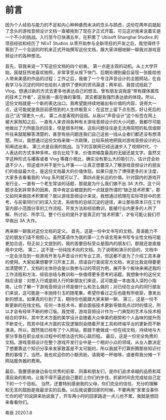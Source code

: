# 前言

因为个人经验与能力的不足和内心种种悬而未决的念头与顾虑，这份在两年前就起了念头的游戏音频设计文档一直被拖到了现在才正式开篇，可见这对我来说着实是一个不小的挑战。入行至今已快满五年，在积累了 Ubisoft Shanghai Studios 的项目经验和经历了 NExT Studios 从零开始参与全新项目的开发之后，我觉得终于等到了一个合适的时机来正式开始撰写这份文档，跟大家详细地聊一聊我对游戏音频设计的各种想法。

首先，容我来说一下写这份文档的四个初衷。 第一点是主观的动机。从上大学开始，我就狂热地喜欢拍照，非常享受从按下快门、后期处理到最后呈现一张能给他人带来美感的作品的过程；工作之后，我做了一个专注声音设计的主题网站，在自我学习与沉淀的同时也给别人提供了便利的资讯渠道；两年前，我尝试拍起了 Vlog，想通过新的方式去更多地表达自己的想法。曾有朋友说我是“带有媒体属性的技术工作者”，这些我一直在做的事情，其实都是我强烈表达欲的体现。所以，这份文档就是一个新的表达出口。我希望能持续地输出有价值的内容，说得大一点，这可能就是我目前感悟到的人生终极意义：在这世上留下点东西，好让死后的自己“活”得更久一点。 第二点是客观的促因。从我以“声音设计”这个标签在网上被大家熟知之后，一直有人来咨询各种有关游戏音频设计的大小问题，我都尽可能地做出了力所能及的回复。但是很多时候，这些问题往往是无法用简短的私信或邮件往来就能解答清楚的，甚至有些问题连我们自己这些一线从业者们都还没有想清楚。所以，我想通过这份文档来做一次疏理，比较系统地把我对游戏音频设计的认知阐述出来。 第三点是自我的挑战。当下的互联网已经迅速步入了视频时代，个人表达的方式多种多样。综合比较下来，价值浓缩度最高的无疑还是文字。虽然文字这种形式与播客或者 Vlog 等媒介相比，确实没有那么大的吸引力，估计还会劝退不少人，但这或许并不是什么坏事——让真正想要深入了解游戏音频设计的朋友们的收益最大化，是这份文档最大的价值体现。如果只是为了博得更多的关注度，大家多去看看我的 Vlog 系列就可以了。 第四点是长远的价值。针对国内的游戏开发行业，一直有一个老生常谈的话题，那就是为什么我们做不出 3A 大作。这个问题涉及到非常多的因素，其中肯定会被提到的一点就是所谓的“缺乏技术积累”。那又如何来做技术积累呢？就以游戏音频设计来说，我想通过梳理在实际项目中的思考、与前辈同行们的深入交流、系统性的总结沉淀的途径，来让那些原本只在工作室内部小范围分享的工作流程、开发方法和经验教训，能被行业内更多的人所了解、所讨论、所学习。整个行业的提升才是真正的“技术积累”，才有可能让我们尽早做出 3A 大作。

再来聊一聊我对这份文档的定义。 首先，这是一份中文书写的文档，英语能力不足的朋友们请不用担心。虽然英语作为我的第一工作语言用来书写专业性文档可能更加合适，但正如上文提到的，我的首要目标受众是国内的朋友们，那就还是直接用中文吧。 第二，这不是一份纯技术向的文档。为了说明和演示的目的，文档中一定会涉及到一些游戏开发与声音设计的专业工具，但这都不是为了介绍工具本身的使用。大家如果想要学习开发工具，烦请自行查阅官方文档，肯定比我说得要更加清楚明了。文档的主体将会是以我参与过的项目为例，展开多个板块来阐述我的工作流程和方法、经验总结与教训和一些值得更多思考的话题。我想象中的这份文档应该是：对想入行或是刚入行的新朋友们来说，这可能是一本由浅入深的小指南，让你了解一下游戏音频设计师是做什么和怎么做的；对已经在业内的同行朋友们来说，这可能是一本抛砖引玉的随笔集，希望你看过之后也能有所收获，激发出新的想法。如果真的引到了玉，期待你也能跟大家来聊一聊。 第三，这是一份不断更新的在线文档。任何一本技术书，都会面临技术更新导致观点过时的情况，所以才会有经年不断的修订版。我觉得，游戏音频设计作为一门典型的艺术与技术相结合的学科，其中艺术方面的美学设计会随着大众审美的趋势和个人品味的提升而不断变化，而其中技术方面的实现逻辑则会随着开发工具和终端平台的更新而不断演进。所以，既然我已经有了个人网站，那就干脆做成一份在线文档，持续地与大家分享我在职业成长过程中的想法迭代和心路历程。 最后，这是一份完全免费的文档。游戏音频设计在整个游戏开发行业中是一个相对小众的领域，从业人数决定了想要靠这个知识分享来发家致富是不太可能的，所以我就不打算折腾那些知识付费的事情了。当然，我也欢迎你的小额资助，请我喝一杯咖啡，或者帮我分摊一下网站服务器的费用。

最后，我要感谢身边各位优秀的前辈、同事和朋友们，是你们追求卓越的品质和耳濡目染的影响，让我不得不逼迫自己要赶上你们的步伐，抓紧时间去完成给自己定下的一个个目标。 当然，还要特别感谢我的父母，你们完全的信任、充分的理解和无言的鼓励是我最坚实的后盾。以后我说要回家的时候，不要再用“家里没事你忙你的吧”的说辞来劝说我了，开车两小时的回家路途一点儿也不累，我就是想回来看看你们。

希辰 2020.1.8

